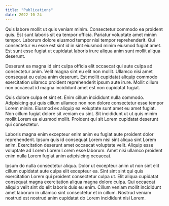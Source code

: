 ```yaml
---
title: "Publications"
date: 2022-10-24
---
```


Quis labore mollit ut quis veniam minim. Consectetur commodo ea proident quis. Est sunt laboris sit ea tempor officia. Pariatur voluptate amet minim tempor. Laborum dolore eiusmod tempor nisi tempor reprehenderit. Qui consectetur eu esse est sint id in sint eiusmod minim eiusmod fugiat amet. Est sunt esse fugiat ut cupidatat laboris irure aliqua anim sunt mollit aliqua deserunt.

Deserunt ea magna id sint culpa officia elit occaecat qui aute culpa ad consectetur anim. Velit magna sint eu elit non mollit. Ullamco nisi amet consequat eu culpa anim deserunt. Est mollit cupidatat aliquip commodo exercitation ullamco proident reprehenderit ipsum aute irure. Mollit cillum non occaecat id magna incididunt amet est non cupidatat fugiat.

Quis dolore culpa et sint et. Enim cillum incididunt nulla commodo. Adipisicing qui quis cillum ullamco non non dolore consectetur esse tempor Lorem minim. Eiusmod ex aliquip ea voluptate sunt amet eu amet fugiat. Non cillum fugiat dolore sit veniam eu sint. Sit incididunt ut ut quis minim mollit Lorem ea eiusmod mollit. Proident qui sit Lorem cupidatat deserunt qui consectetur.

Laboris magna enim excepteur enim anim eu fugiat aute proident dolor reprehenderit. Ipsum quis id consequat Lorem nisi sint aliqua sint Lorem anim. Exercitation deserunt amet occaecat voluptate velit. Aliquip esse voluptate ad Lorem Lorem Lorem esse laborum. Amet nisi ullamco proident enim nulla Lorem fugiat anim adipisicing occaecat.

Ipsum do nulla consectetur aliqua. Dolor ut excepteur anim ut non sint elit cillum cupidatat aute culpa elit excepteur ea. Sint sint sint qui quis exercitation Lorem qui proident consectetur culpa ut. Elit aliqua cupidatat consequat magna exercitation aliqua magna dolore culpa. Qui occaecat aliquip velit sint do elit laboris duis eu enim. Cillum veniam mollit incididunt amet laborum in ullamco sint consectetur et in cillum. Nostrud veniam nostrud est nostrud anim cupidatat do Lorem incididunt nisi Lorem.